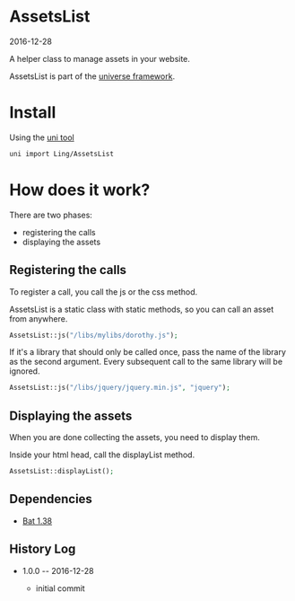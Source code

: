 AssetsList
================
2016-12-28



A helper class to manage assets in your website.



AssetsList is part of the [universe framework](https://github.com/karayabin/universe-snapshot).




Install
=============


Using the [uni tool](https://github.com/lingtalfi/universe-naive-importer)
```bash
uni import Ling/AssetsList
```



How does it work?
=====================

There are two phases:

- registering the calls
- displaying the assets



Registering the calls
------------------------

To register a call, you call the js or the css method.

AssetsList is a static class with static methods, so you can call an asset from anywhere.


```php
AssetsList::js("/libs/mylibs/dorothy.js");
```

If it's a library that should only be called once, pass the name of the library as the second argument.
Every subsequent call to the same library will be ignored.


```php
AssetsList::js("/libs/jquery/jquery.min.js", "jquery");
```


Displaying the assets
----------------------

When you are done collecting the assets, you need to display them.

Inside your html head, call the displayList method.

```php
AssetsList::displayList();
```



Dependencies
------------------

- [Bat 1.38](https://github.com/lingtalfi/Bat)




History Log
------------------
    
- 1.0.0 -- 2016-12-28

    - initial commit

